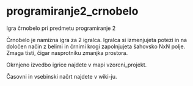﻿# programiranje2_crnobelo
Igra črnobelo pri predmetu programiranje 2

Črnobelo je namizna igra za 2 igralca. Igralca si izmenjujeta potezi in na določen način z belimi in črnimi krogi zapolnjujeta šahovsko NxN polje.
Zmaga tisti, čigar nasprotniku zmanjka prostora.

Okrnjeno izvedbo igrice najdete v mapi vzorcni_projekt.

Časovni in vsebinski načrt najdete v wiki-ju.
